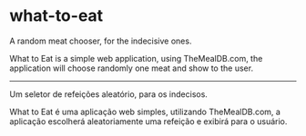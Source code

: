 # what-to-eat

A random meat chooser, for the indecisive ones. 

What to Eat is a simple web application, using TheMealDB.com, the application will choose randomly one meat and show to the user.

------------------------------------------------------------

Um seletor de refeições aleatório, para os indecisos.

What to Eat é uma aplicação web simples, utilizando TheMealDB.com, a aplicação escolherá aleatoriamente uma refeição e exibirá para o usuário.

